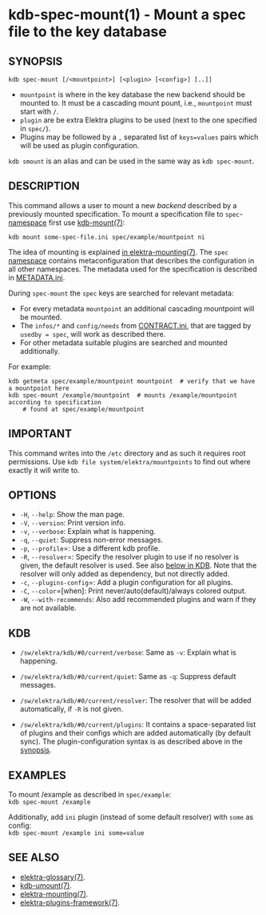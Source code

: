 kdb-spec-mount(1) - Mount a spec file to the key database
=========================================================

## SYNOPSIS

`kdb spec-mount [/<mountpoint>] [<plugin> [<config>] [..]]`  

- `mountpoint` is where in the key database the new backend should be mounted to.
  It must be a cascading mount pount, i.e., `mountpoint` must start with `/`.
- `plugin` are be extra Elektra plugins to be used (next to the one specified in `spec/`).
- Plugins may be followed by a `,` separated list of `keys=values` pairs which will be used as plugin configuration.

`kdb smount` is an alias and can be used in the same way as `kdb spec-mount`.


## DESCRIPTION

This command allows a user to mount a new *backend* described by a previously mounted specification.
To mount a specification file to `spec`-[namespace](elektra-namespaces.md) first use [kdb-mount(7)](kdb-mount.md):

	kdb mount some-spec-file.ini spec/example/mountpoint ni

The idea of mounting is explained [in elektra-mounting(7)](elektra-mounting.md).
The `spec` [namespace](elektra-namespaces.md) contains metaconfiguration that describes the configuration in all other namespaces.
The metadata used for the specification is described in [METADATA.ini](/doc/METADATA.ini).

During `spec-mount` the `spec` keys are searched for relevant metadata:

- For every metadata `mountpoint` an additional cascading mountpoint will be mounted.
- The `infos/*` and `config/needs` from [CONTRACT.ini](/doc/CONTRACT.ini), that are tagged by `usedby = spec`, will work as described there.
- For other metadata suitable plugins are searched and mounted additionally.

For example:

	kdb getmeta spec/example/mountpoint mountpoint  # verify that we have a mountpoint here
	kdb spec-mount /example/mountpoint  # mounts /example/mountpoint according to specification
		# found at spec/example/mountpoint


## IMPORTANT

This command writes into the `/etc` directory and as such it requires root permissions.
Use `kdb file system/elektra/mountpoints` to find out where exactly it will write to.


## OPTIONS

- `-H`, `--help`:
  Show the man page.
- `-V`, `--version`:
  Print version info.
- `-v`, `--verbose`:
  Explain what is happening.
- `-q`, `--quiet`:
  Suppress non-error messages.
- `-p`, `--profile`=<profile>:
  Use a different kdb profile.
- `-R`, `--resolver`=<name>:
  Specify the resolver plugin to use if no resolver is given, the default resolver is used.
  See also [below in KDB](#KDB).
  Note that the resolver will only added as dependency, but not directly added.
- `-c`, `--plugins-config`=<config>:
  Add a plugin configuration for all plugins.
- `-C`, `--color`=[when]:
  Print never/auto(default)/always colored output.
- `-W`, `--with-recommends`:
  Also add recommended plugins and warn if they are not available.



## KDB

- `/sw/elektra/kdb/#0/current/verbose`:
  Same as `-v`: Explain what is happening.

- `/sw/elektra/kdb/#0/current/quiet`:
  Same as `-q`: Suppress default messages.

- `/sw/elektra/kdb/#0/current/resolver`:
  The resolver that will be added automatically, if `-R` is not given.

- `/sw/elektra/kdb/#0/current/plugins`:
  It contains a space-separated list of plugins and their configs
  which are added automatically (by default sync).
  The plugin-configuration syntax is as described above in the
  [synopsis](#SYNOPSIS).


## EXAMPLES

To mount /example as described in `spec/example`:  
`kdb spec-mount /example`

Additionally, add `ini` plugin (instead of some default resolver) with `some` as config:  
`kdb spec-mount /example ini some=value`

## SEE ALSO

- [elektra-glossary(7)](elektra-glossary.md).
- [kdb-umount(7)](kdb-umount.md).
- [elektra-mounting(7)](elektra-mounting.md).
- [elektra-plugins-framework(7)](elektra-plugins-framework.md).
